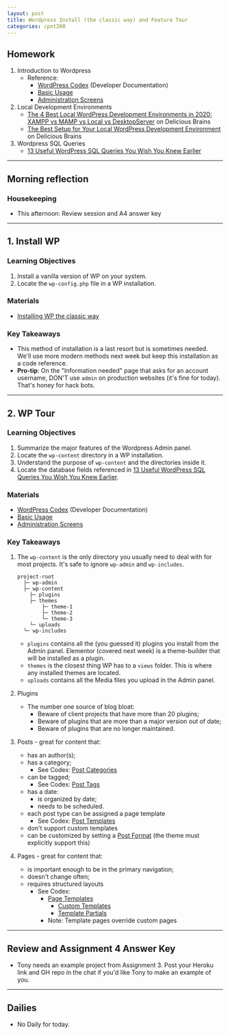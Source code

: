 ```yaml
---
layout: post
title: Wordpress Install (the classic way) and Feature Tour
categories: cpnt200
---
```


## Homework
1. Introduction to Wordpress
    - Reference:
        - [WordPress Codex](https://codex.wordpress.org/) (Developer Documentation)
        - [Basic Usage](https://wordpress.org/support/category/basic-usage/)
        - [Administration Screens](https://wordpress.org/support/article/administration-screens/)
2. Local Development Environments
    - [The 4 Best Local WordPress Development Environments in 2020: XAMPP vs MAMP vs Local vs DesktopServer](https://deliciousbrains.com/xampp-mamp-local-dev/) on Delicious Brains
    - [The Best Setup for Your Local WordPress Development Environment](https://deliciousbrains.com/wordpress-local-development-environment/) on Delicious Brains
3. Wordpress SQL Queries
    - [13 Useful WordPress SQL Queries You Wish You Knew Earlier](https://onextrapixel.com/13-useful-wordpress-sql-queries-you-wish-you-knew-earlier/)

---

## Morning reflection
### Housekeeping
- This afternoon: Review session and A4 answer key

---

## 1. Install WP
### Learning Objectives
1. Install a vanilla version of WP on your system.
2. Locate the `wp-config.php` file in a WP installation.

### Materials
- [Installing WP the classic way](https://wordpress.org/support/article/how-to-install-wordpress/)

### Key Takeaways
- This method of installation is a last resort but is sometimes needed. We'll use more modern methods next week but keep this installation as a code reference.
- **Pro-tip**: On the "Information needed" page that asks for an account username, DON'T use `admin` on production websites (it's fine for today). That's honey for hack bots. 

---

## 2. WP Tour
### Learning Objectives
1. Summarize the major features of the Wordpress Admin panel.
2. Locate the `wp-content` directory in a WP installation.
3. Understand the purpose of `wp-content` and the directories inside it.
4. Locate the database fields referenced in [13 Useful WordPress SQL Queries You Wish You Knew Earlier](https://onextrapixel.com/13-useful-wordpress-sql-queries-you-wish-you-knew-earlier/).

### Materials
- [WordPress Codex](https://codex.wordpress.org/) (Developer Documentation)
- [Basic Usage](https://wordpress.org/support/category/basic-usage/)
- [Administration Screens](https://wordpress.org/support/article/administration-screens/)

### Key Takeaways
1. The `wp-content` is the only directory you usually need to deal with for most projects. It's safe to ignore `wp-admin` and `wp-includes`.

    ```
    project-root
      ├─ wp-admin
      ├─ wp-content    
        ├─ plugins
        ├─ themes
            ├─ theme-1
            ├─ theme-2
            └─ theme-3
        └─ uploads
      └─ wp-includes
    ```

    - `plugins` contains all the (you guessed it) plugins you install from the Admin panel. Elementor (covered next week) is a theme-builder that will be installed as a plugin.
    - `themes` is the closest thing WP has to a `views` folder. This is where any installed themes are located.
    - `uploads` contains all the Media files you upload in the Admin panel.

2. Plugins
    - The number one source of blog bloat:
        - Beware of client projects that have more than 20 plugins;
        - Beware of plugins that are more than a major version out of date;
        - Beware of plugins that are no longer maintained.
3. Posts - great for content that:
    - has an author(s);
    - has a category;
        - See Codex: [Post Categories](https://en.support.wordpress.com/posts/categories/)
    - can be tagged;
        - See Codex: [Post Tags](https://en.support.wordpress.com/posts/tags/)
    - has a date:
        - is organized by date;
        - needs to be scheduled.
    - each post type can be assigned a page template
        - See Codex: [Post Templates](https://developer.wordpress.org/themes/template-files-section/post-template-files/)
    - don't support custom templates
    - can be customized by setting a [Post Format](https://developer.wordpress.org/themes/functionality/post-formats/) (the theme must explicitly support this)
4. Pages - great for content that:
    - is important enough to be in the primary navigation;
    - doesn't change often;
    - requires structured layouts
        - See Codex: 
            - [Page Templates](https://developer.wordpress.org/themes/template-files-section/page-template-files/)
                - [Custom Templates](https://developer.wordpress.org/themes/template-files-section/page-template-files/#creating-a-custom-page-template-for-one-specific-page)
                - [Template Partials](https://developer.wordpress.org/themes/template-files-section/partial-and-miscellaneous-template-files/#content-slug-php)
            - Note: Template pages override custom pages

---

## Review and Assignment 4 Answer Key
- Tony needs an example project from Assignment 3. Post your Heroku link and GH repo in the chat if you'd like Tony to make an example of you.

---

## Dailies
- No Daily for today.